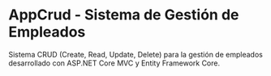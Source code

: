 # AppCrud - Sistema de Gestión de Empleados

Sistema CRUD (Create, Read, Update, Delete) para la gestión de empleados desarrollado con ASP.NET Core MVC y Entity Framework Core.
